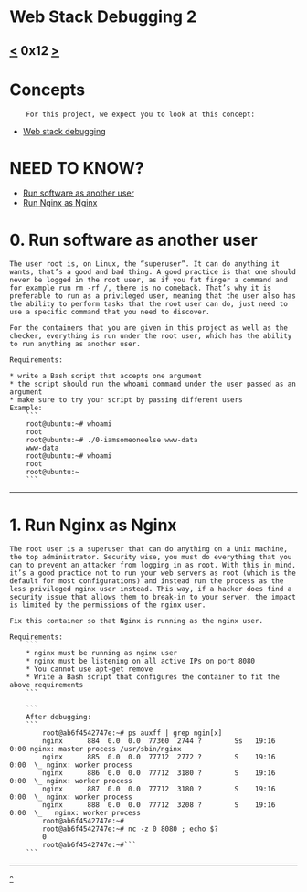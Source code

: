 # Web Stack Debugging 2
[<](https://github.com/TheeKingZa/alx-system_engineering-devops/tree/master/0x11-what_happens_when_your_type_google_com_in_your_browser_and_press_enter/README.md) 0x12 [>](https://github.com/TheeKingZa/alx-system_engineering-devops/tree/master/0x13-firewall/README.md)
---

# Concepts
        For this project, we expect you to look at this concept:

* [Web stack debugging](https://github.com/TheeKingZa/alx-system_engineering-devops/tree/master/0x0D-web_stack_debugging_0/README.md)

# NEED TO KNOW?
* [Run software as another user](#0-run-software-as-another-user)
* [Run Nginx as Nginx](#1-run-nginx-as-nginx)

# 0. Run software as another user
```
The user root is, on Linux, the “superuser”. It can do anything it wants, that’s a good and bad thing. A good practice is that one should never be logged in the root user, as if you fat finger a command and for example run rm -rf /, there is no comeback. That’s why it is preferable to run as a privileged user, meaning that the user also has the ability to perform tasks that the root user can do, just need to use a specific command that you need to discover.

For the containers that you are given in this project as well as the checker, everything is run under the root user, which has the ability to run anything as another user.

Requirements:

* write a Bash script that accepts one argument
* the script should run the whoami command under the user passed as an argument
* make sure to try your script by passing different users
Example:
    ```
    root@ubuntu:~# whoami
    root
    root@ubuntu:~# ./0-iamsomeoneelse www-data
    www-data
    root@ubuntu:~# whoami
    root
    root@ubuntu:~
    ```
```
---
# 1. Run Nginx as Nginx
```
The root user is a superuser that can do anything on a Unix machine, the top administrator. Security wise, you must do everything that you can to prevent an attacker from logging in as root. With this in mind, it’s a good practice not to run your web servers as root (which is the default for most configurations) and instead run the process as the less privileged nginx user instead. This way, if a hacker does find a security issue that allows them to break-in to your server, the impact is limited by the permissions of the nginx user.

Fix this container so that Nginx is running as the nginx user.

Requirements:
    ```
    * nginx must be running as nginx user
    * nginx must be listening on all active IPs on port 8080
    * You cannot use apt-get remove
    * Write a Bash script that configures the container to fit the above requirements
    ```
    
    ```
    After debugging:
    ```
        root@ab6f4542747e:~# ps auxff | grep ngin[x]
        nginx      884  0.0  0.0  77360  2744 ?        Ss   19:16   0:00 nginx: master process /usr/sbin/nginx
        nginx      885  0.0  0.0  77712  2772 ?        S    19:16   0:00  \_ nginx: worker process
        nginx      886  0.0  0.0  77712  3180 ?        S    19:16   0:00  \_ nginx: worker process
        nginx      887  0.0  0.0  77712  3180 ?        S    19:16   0:00  \_ nginx: worker process
        nginx      888  0.0  0.0  77712  3208 ?        S    19:16   0:00  \_   nginx: worker process
        root@ab6f4542747e:~#
        root@ab6f4542747e:~# nc -z 0 8080 ; echo $?
        0
        root@ab6f4542747e:~#```
    ```
```

---

[^](#need-to-know)